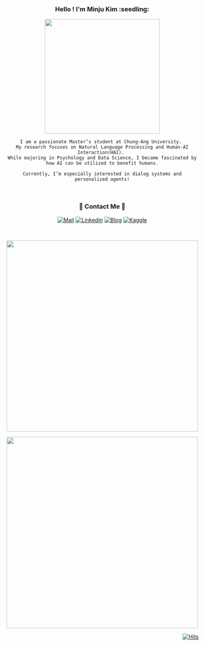 <div align="center">
<h3 align="center">Hello ! I'm Minju Kim :seedling:</h3>

<p align="center"><img src ="https://i.esdrop.com/d/f/3uJKEwVXJL/waWY0cxrll.gif" width="300" /></p>

```
I am a passionate Master’s student at Chung-Ang University. 
My research focuses on Natural Language Processing and Human-AI Interaction(HAI). 
While majoring in Psychology and Data Science, I became fascinated by how AI can be utilized to benefit humans.

Currently, I’m especially interested in dialog systems and personalized agents!
```

<br />

<h3 align="center">🌈 Contact Me 🌈</h3>

[![Mail](https://img.shields.io/badge/minjunimm@gmail.com-e10915?style=flat-square&logo=Gmail&logoColor=white)](minjunimm@gmail.com)
[![Linkedin](https://img.shields.io/badge/-LinkedIn-blue?style=flat-square&logo=Linkedin&logoColor=white)](www.linkedin.com/in/minju-kim-9820b4312)
[![Blog](https://img.shields.io/badge/Tistory-000000?style=flat-square&logo=Tistory&logoColor=white)](https://hygge-wavy.tistory.com/)
[![Kaggle](https://img.shields.io/badge/Kaggle-0077B5?style=flat-square&logo=k&logoColor=white)](https://www.kaggle.com/minjunim)

<br />

<p align="center">
  <img src="https://media.tenor.com/Qu46-3ANACUAAAAC/judy-hopps-driving.gif" style="width: 500px; height: auto;">
</p>

<p align="center">
  <img src="https://github.com/user-attachments/assets/9761e55e-1b53-4a63-a9d2-107941ed83c9" style="width: 500px; height: auto;">
</p>

</div>

<div align="right">  
  
[![Hits](https://hits.seeyoufarm.com/api/count/incr/badge.svg?url=https%3A%2F%2Fgithub.com%2FMinju-nimm&count_bg=%236C9EE5&title_bg=%23555555&icon=&icon_color=%23E7E7E7&title=hits&edge_flat=false)](https://hits.seeyoufarm.com)

</div>
